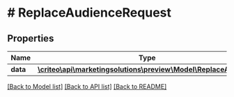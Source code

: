 # # ReplaceAudienceRequest

## Properties

Name | Type | Description | Notes
------------ | ------------- | ------------- | -------------
**data** | [**\criteo\api\marketingsolutions\preview\Model\ReplaceAudience**](ReplaceAudience.md) |  |

[[Back to Model list]](../../README.md#models) [[Back to API list]](../../README.md#endpoints) [[Back to README]](../../README.md)
